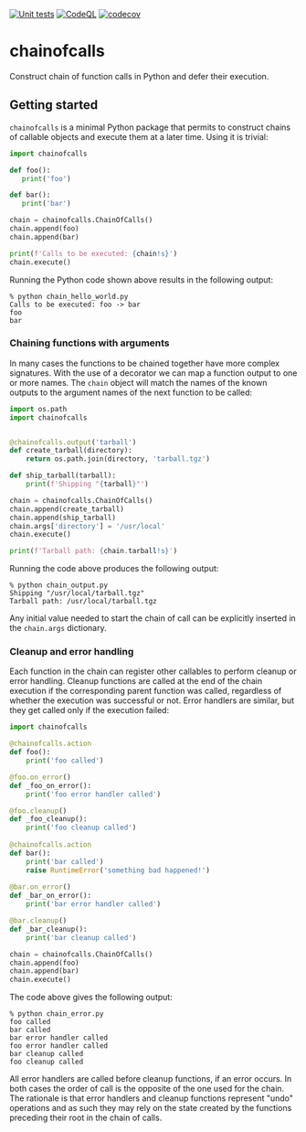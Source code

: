 [![Unit tests](https://github.com/forthelols/chainofcalls/actions/workflows/unit_tests.yml/badge.svg)](https://github.com/forthelols/chainofcalls/actions/workflows/unit_tests.yml)
[![CodeQL](https://github.com/forthelols/chainofcalls/actions/workflows/codeql-analysis.yml/badge.svg)](https://github.com/forthelols/chainofcalls/actions/workflows/codeql-analysis.yml)
[![codecov](https://codecov.io/gh/forthelols/chainofcalls/branch/main/graph/badge.svg?token=Xq96LaBdak)](https://codecov.io/gh/forthelols/chainofcalls)

# chainofcalls

Construct chain of function calls in Python and defer their 
execution.

## Getting started

`chainofcalls` is a minimal Python package that permits to 
construct chains of callable objects and execute them at a 
later time. Using it is trivial:
```python
import chainofcalls

def foo():
   print('foo')

def bar():
   print('bar')

chain = chainofcalls.ChainOfCalls()
chain.append(foo)
chain.append(bar)

print(f'Calls to be executed: {chain!s}')
chain.execute()
```
Running the Python code shown above results in the following output:
```console
% python chain_hello_world.py           
Calls to be executed: foo -> bar
foo
bar
```

### Chaining functions with arguments

In many cases the functions to be chained together have more
complex signatures. With the use of a decorator we can map
a function output to one or more names. The `chain` object 
will match the names of the known outputs to the argument names 
of the next function to be called:
```python
import os.path
import chainofcalls


@chainofcalls.output('tarball')
def create_tarball(directory):
    return os.path.join(directory, 'tarball.tgz')

def ship_tarball(tarball):
    print(f'Shipping "{tarball}"')

chain = chainofcalls.ChainOfCalls()
chain.append(create_tarball)
chain.append(ship_tarball)
chain.args['directory'] = '/usr/local'
chain.execute()

print(f'Tarball path: {chain.tarball!s}')
```
Running the code above produces the following output:
```console
% python chain_output.py 
Shipping "/usr/local/tarball.tgz"
Tarball path: /usr/local/tarball.tgz
```
Any initial value needed to start the chain of call can 
be explicitly inserted in the `chain.args` dictionary.

### Cleanup and error handling
Each function in the chain can register other callables
to perform cleanup or error handling. Cleanup functions
are called at the end of the chain execution if the 
corresponding parent function was called, regardless of whether
the execution was successful or not. Error handlers are similar,
but they get called only if the execution failed:
```python
import chainofcalls

@chainofcalls.action
def foo():
    print('foo called')

@foo.on_error()
def _foo_on_error():
    print('foo error handler called')

@foo.cleanup()
def _foo_cleanup():
    print('foo cleanup called')
    
@chainofcalls.action
def bar():
    print('bar called')
    raise RuntimeError('something bad happened!')
    
@bar.on_error()
def _bar_on_error():
    print('bar error handler called')

@bar.cleanup()
def _bar_cleanup():
    print('bar cleanup called')

chain = chainofcalls.ChainOfCalls()
chain.append(foo)
chain.append(bar)
chain.execute()
```
The code above gives the following output:
```console
% python chain_error.py 
foo called
bar called
bar error handler called
foo error handler called
bar cleanup called
foo cleanup called
```
All error handlers are called before cleanup functions, if an error occurs.
In both cases the order of call is the opposite of the one used for the chain.
The rationale is that error handlers and cleanup functions represent "undo" 
operations and as such they may rely on the state created by the functions
preceding their root in the chain of calls.